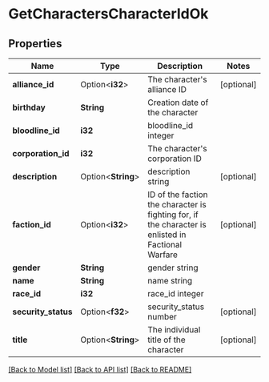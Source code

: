 # GetCharactersCharacterIdOk

## Properties

Name | Type | Description | Notes
------------ | ------------- | ------------- | -------------
**alliance_id** | Option<**i32**> | The character's alliance ID | [optional]
**birthday** | **String** | Creation date of the character | 
**bloodline_id** | **i32** | bloodline_id integer | 
**corporation_id** | **i32** | The character's corporation ID | 
**description** | Option<**String**> | description string | [optional]
**faction_id** | Option<**i32**> | ID of the faction the character is fighting for, if the character is enlisted in Factional Warfare | [optional]
**gender** | **String** | gender string | 
**name** | **String** | name string | 
**race_id** | **i32** | race_id integer | 
**security_status** | Option<**f32**> | security_status number | [optional]
**title** | Option<**String**> | The individual title of the character | [optional]

[[Back to Model list]](../README.md#documentation-for-models) [[Back to API list]](../README.md#documentation-for-api-endpoints) [[Back to README]](../README.md)



